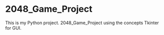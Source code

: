 # 2048_Game_Project
This is my Python project. 2048_Game_Project using the concepts Tkinter for GUI.

